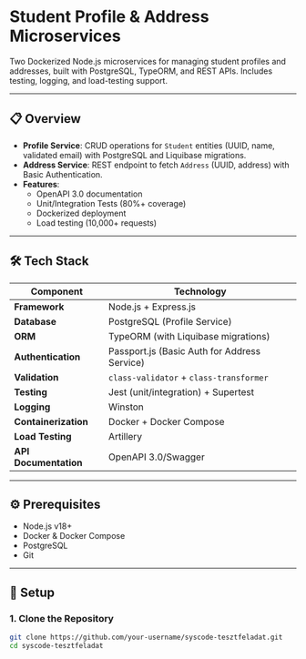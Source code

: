 # Student Profile & Address Microservices

Two Dockerized Node.js microservices for managing student profiles and addresses, built with PostgreSQL, TypeORM, and REST APIs. Includes testing, logging, and load-testing support.

---

## 📋 Overview

- **Profile Service**: CRUD operations for `Student` entities (UUID, name, validated email) with PostgreSQL and Liquibase migrations.
- **Address Service**: REST endpoint to fetch `Address` (UUID, address) with Basic Authentication.
- **Features**: 
  - OpenAPI 3.0 documentation
  - Unit/Integration Tests (80%+ coverage)
  - Dockerized deployment
  - Load testing (10,000+ requests)

---

## 🛠 Tech Stack

| Component              | Technology                                                                 |
|------------------------|----------------------------------------------------------------------------|
| **Framework**          | Node.js + Express.js                                                       |
| **Database**           | PostgreSQL (Profile Service)                                               |
| **ORM**                | TypeORM (with Liquibase migrations)                                        |
| **Authentication**     | Passport.js (Basic Auth for Address Service)                               |
| **Validation**         | `class-validator` + `class-transformer`                                    |
| **Testing**            | Jest (unit/integration) + Supertest                                        |
| **Logging**            | Winston                                                                    |
| **Containerization**   | Docker + Docker Compose                                                    |
| **Load Testing**       | Artillery                                                                  |
| **API Documentation**  | OpenAPI 3.0/Swagger                                                        |

---

## ⚙️ Prerequisites

- Node.js v18+
- Docker & Docker Compose
- PostgreSQL
- Git

---

## 🚀 Setup

### 1. Clone the Repository
```bash
git clone https://github.com/your-username/syscode-tesztfeladat.git
cd syscode-tesztfeladat